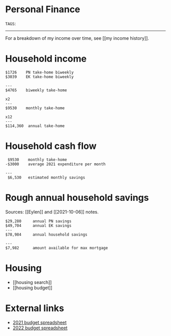 # Personal Finance
`TAGS`: 

---
For a breakdown of my income over time, see [[my income history]]. 

# Household income
```
$1726    PN take-home biweekly
$3039    EK take-home biweekly

---
$4765    biweekly take-home

x2
---
$9530    monthly take-home   

x12
---
$114,360  annual take-home
```

# Household cash flow
```
 $9530    monthly take-home
-$3000    average 2021 expenditure per month

---
 $6,530   estimated monthly savings
```

# Rough annual household savings
Sources: [[Eylen]] and [[2021-10-06]] notes. 

```
$29,280		annual PN savings
$49,704		annual EK savings
---
$78,984		annual household savings

---
$7,982		amount available for max mortgage
```

# Housing
- [[housing search]]
- [[housing budget]]

# External links
- [2021 budget spreadsheet](https://docs.google.com/spreadsheets/d/1snf2msQEbKAxH8Fn7uXajTJs50ADfGZagkk9GrqNgC8/edit#gid=0)
- [2022 budget spreadsheet](https://docs.google.com/spreadsheets/d/1xPpTOACAYpzyd-eeBjDcy0D-iWJRQL5C2Hif0TlHIV4/edit#gid=0)

